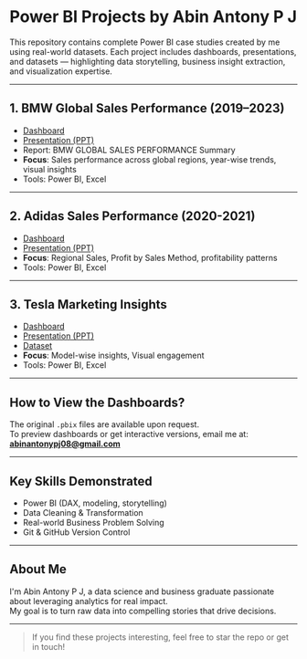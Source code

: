 # Power BI Projects by Abin Antony P J

This repository contains complete Power BI case studies created by me using real-world datasets. Each project includes dashboards, presentations, and datasets — highlighting data storytelling, business insight extraction, and visualization expertise.

---

## 1. BMW Global Sales Performance (2019–2023)

- [Dashboard](./ADIDAS%20POWER%20BI%20PROJECT.pbix) 
- [Presentation (PPT)](./BMW%20GSP%20(2019-2023).pptx)
- Report: BMW GLOBAL SALES PERFORMANCE Summary
- **Focus**: Sales performance across global regions, year-wise trends, visual insights
- Tools: Power BI, Excel

---

## 2. Adidas Sales Performance (2020-2021)

- [Dashboard](./ADIDAS%20POWER%20BI%20PROJECT.pbix) 
- [Presentation (PPT)](./ADIDAS%20power%20bi-project.pptx)
- **Focus**: Regional Sales, Profit by Sales Method, profitability patterns
- Tools: Power BI, Excel

---

## 3. Tesla Marketing Insights

- [Dashboard](./TESLA%20MARKETING%20INSGHTS.pbix)
- [Presentation (PPT)](./TESLA%20PPT.pptx)
- [Dataset](./TESLA%20%20CAR%20model%20images.csv)
- **Focus**: Model-wise insights, Visual engagement
- Tools: Power BI, Excel

---

## How to View the Dashboards?

The original `.pbix` files are available upon request.  
To preview dashboards or get interactive versions, email me at:  
**abinantonypj08@gmail.com**

---

## Key Skills Demonstrated

- Power BI (DAX, modeling, storytelling)
- Data Cleaning & Transformation
- Real-world Business Problem Solving
- Git & GitHub Version Control

---

## About Me

I'm Abin Antony P J, a data science and business graduate passionate about leveraging analytics for real impact.  
My goal is to turn raw data into compelling stories that drive decisions.

[Email]: abinantonypj08@gmail.com  
[LinkedIn]: https://www.linkedin.com/in/abin-antony-p-j
[GitHub]: https://github.com/Abin-Antony-PJ

---

> If you find these projects interesting, feel free to star the repo or get in touch!
